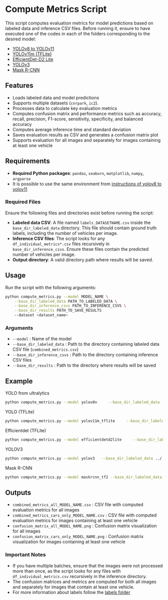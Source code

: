 # Compute Metrics Script

This script computes evaluation metrics for model predictions based on labeled data and inference CSV files.
Before running it, ensure to have executed one of the codes in each of the folders corresponding to the desired model:

- [YOLOv8 to YOLOv11](../yolov8_to_v11/)
- [YOLOv11m (TFLite)](../yolov11m_tflite/)
- [EfficientDet-D2 Lite](../efficientdet_lite/)
- [YOLOv3](../yolov3/)
- [Mask R-CNN](../maskrcnn/)

## Features
- Loads labeled data and model predictions
- Supports multiple datasets (`cnrpark`, `ic2`).
- Processes data to calculate key evaluation metrics
- Computes confusion matrix and performance metrics such as accuracy, recall, precision, F1-score, sensitivity, specificity, and balanced accuracy
- Computes average inference time and standard deviation
- Saves evaluation results as CSV and generates a confusion matrix plot
- Supports evaluation for all images and separately for images containing at least one vehicle

## Requirements
- **Required Python packages**: `pandas`, `seaborn`, `matplotlib`, `numpy`, `argparse`
- It is possible to use the same environment from [instructions of yolov8 to yolov11](../yolov8_to_v11/)

### Required Files
Ensure the following files and directories exist before running the script:
- **Labeled data CSV**: A file named `labels_DATASETNAME.csv` inside the `base_dir_labeled_data` directory. This file should contain ground truth labels, including the number of vehicles per image.
- **Inference CSV files**: The script looks for any `df_individual_metrics*.csv` files recursively in `base_dir_inference_csvs`. Ensure these files contain the predicted number of vehicles per image.
- **Output directory**: A valid directory path where results will be saved.

## Usage

Run the script with the following arguments:

```bash
python compute_metrics.py --model MODEL_NAME \
    --base_dir_labeled_data PATH_TO_LABELED_DATA \
    --base_dir_inference_csvs PATH_TO_INFERENCE_CSVS \
    --base_dir_results PATH_TO_SAVE_RESULTS
    --dataset <dataset_name>
```

### Arguments
- `--model` : Name of the model
- `--base_dir_labeled_data` : Path to the directory containing labeled data CSV file (`combined_metrics.csv`)
- `--base_dir_inference_csvs` : Path to the directory containing inference CSV files
- `--base_dir_results` : Path to the directory where results will be saved

## Example
YOLO from ultralytics
```bash
python compute_metrics.py --model yolov8n     --base_dir_labeled_data ../../assets/labels     --base_dir_inference_csvs ../../assets/results/results_yolo_ultralytics/yolov8n     --base_dir_results ../../assets/results/results_yolo_ultralytics/yolov8n --dataset cnrpark
```

YOLO (TFLite)
```bash
python compute_metrics.py --model yolov11m_tflite     --base_dir_labeled_data ../../assets/labels     --base_dir_inference_csvs ../../assets/results/results_yolo_tflite/yolov11m_tflite     --base_dir_results ../../assets/results/results_yolo_tflite/yolov11m_tflite --dataset cnrpark
```

Efficientdet (TFLite)
```bash
python compute_metrics.py --model efficientdetd2lite     --base_dir_labeled_data ../../assets/labels     --base_dir_inference_csvs ../../assets/results/results_efficientdet_tflite/efficientdetd2lite     --base_dir_results ../../assets/results/results_efficientdet_tflite/efficientdetd2lite --dataset cnrpark
```

YOLOV3
```bash
python compute_metrics.py --model yolov3   --base_dir_labeled_data ../../assets/labels     --base_dir_inference_csvs ../../assets/results/results_yolov3/yolov3     --base_dir_results ../../assets/results/results_yolov3/yolov3 --dataset cnrpark
```

Mask R-CNN
```bash
python compute_metrics.py --model maskrcnn_tf2 --base_dir_labeled_data ../../assets/labels --base_dir_inference_csvs ../../assets/results/results_maskrcnn_tf2/markrcnn_tf2/ --base_dir_results ../../assets/results/results_maskrcnn_tf2/markrcnn_tf2/ --dataset cnrpark
```

## Outputs
- `combined_metrics_all_MODEL_NAME.csv` : CSV file with computed evaluation metrics for all images
- `combined_metrics_cars_only_MODEL_NAME.csv` : CSV file with computed evaluation metrics for images containing at least one vehicle
- `confusion_matrix_all_MODEL_NAME.png` : Confusion matrix visualization for all images
- `confusion_matrix_cars_only_MODEL_NAME.png` : Confusion matrix visualization for images containing at least one vehicle

### Important Notes
- If you have multiple batches, ensure that the images were not processed more than once, as the script looks for any files with `df_individual_metrics.csv` recursively in the inference directory.
- The confusion matrices and metrics are computed for both all images and separately for images that contain at least one vehicle.
- For more information about labels follow the [labels folder](../../assets/labels/)
